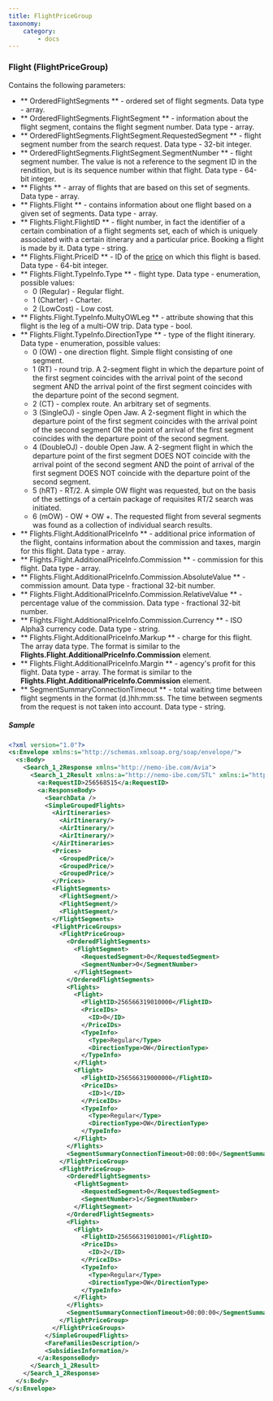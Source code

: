 ```yaml
---
title: FlightPriceGroup
taxonomy:
    category:
        - docs
---
```


### Flight (FlightPriceGroup)

Contains the following parameters:

- ** OrderedFlightSegments ** - ordered set of flight segments. Data type - array.
- ** OrderedFlightSegments.FlightSegment ** - information about the flight segment, contains the flight segment number. Data type - array.
- ** OrderedFlightSegments.FlightSegment.RequestedSegment ** - flight segment number from the search request. Data type - 32-bit integer.
- ** OrderedFlightSegments.FlightSegment.SegmentNumber ** - flight segment number. The value is not a reference to the segment ID in the rendition, but is its sequence number within that flight. Data type - 64-bit integer.
- ** Flights ** - array of flights that are based on this set of segments. Data type - array.
- ** Flights.Flight ** - contains information about one flight based on a given set of segments. Data type - array.
- ** Flights.Flight.FlightID ** - flight number, in fact the identifier of a certain combination of a flight segments set, each of which is uniquely associated with a certain itinerary and a particular price. Booking a flight is made by it. Data type - string.
- ** Flights.Flight.PriceID ** - ID of the [price](/avia/grouping/groupedprice) on which this flight is based. Data type - 64-bit integer.
- ** Flights.Flight.TypeInfo.Type ** - flight type. Data type - enumeration, possible values:
    -   0 (Regular) - Regular flight.
    -   1 (Charter) - Charter.
    -   2 (LowCost) - Low cost.
- ** Flights.Flight.TypeInfo.MultyOWLeg ** - attribute showing that this flight is the leg of a multi-OW trip. Data type - bool.
- ** Flights.Flight.TypeInfo.DirectionType ** - type of the flight itinerary. Data type - enumeration, possible values:
	- 0 (OW) - one direction flight. Simple flight consisting of one segment.
	- 1 (RT) - round trip. A 2-segment flight in which the departure point of the first segment coincides with the arrival point of the second segment AND the arrival point of the first segment coincides with the departure point of the second segment.
	- 2 (CT) - complex route. An arbitrary set of segments.
	- 3 (SingleOJ) - single Open Jaw. A 2-segment flight in which the departure point of the first segment coincides with the arrival point of the second segment OR the point of arrival of the first segment coincides with the departure point of the second segment.
	- 4 (DoubleOJ) - double Open Jaw. A 2-segment flight in which the departure point of the first segment DOES NOT coincide with the arrival point of the second segment AND the point of arrival of the first segment DOES NOT coincide with the departure point of the second segment.
	- 5 (hRT) - RT/2. A simple OW flight was requested, but on the basis of the settings of a certain package of requisites RT/2 search was initiated.
	- 6 (mOW) - OW + OW +. The requested flight from several segments was found as a collection of individual search results.
- ** Flights.Flight.AdditionalPriceInfo ** - additional price information of the flight, contains information about the commission and taxes, margin for this flight. Data type - array.
- ** Flights.Flight.AdditionalPriceInfo.Commission ** - commission for this flight. Data type - array.
- ** Flights.Flight.AdditionalPriceInfo.Commission.AbsoluteValue ** - commission amount. Data type - fractional 32-bit number.
- ** Flights.Flight.AdditionalPriceInfo.Commission.RelativeValue ** - percentage value of the commission. Data type - fractional 32-bit number.
- ** Flights.Flight.AdditionalPriceInfo.Commission.Currency ** - ISO Alpha3 currency code. Data type - string.
- ** Flights.Flight.AdditionalPriceInfo.Markup ** - charge for this flight. The array data type. The format is similar to the **Flights.Flight.AdditionalPriceInfo.Commission** element.
- ** Flights.Flight.AdditionalPriceInfo.Margin ** - agency's profit for this flight. Data type - array. The format is similar to the **Flights.Flight.AdditionalPriceInfo.Commission** element.
- ** SegmentSummaryConnectionTimeout ** - total waiting time between flight segments in the format (d.)hh:mm:ss. The time between segments from the request is not taken into account. Data type - string.

##### Sample

```xml
<?xml version="1.0"?>
<s:Envelope xmlns:s="http://schemas.xmlsoap.org/soap/envelope/">
  <s:Body>
    <Search_1_2Response xmlns="http://nemo-ibe.com/Avia">
      <Search_1_2Result xmlns:a="http://nemo-ibe.com/STL" xmlns:i="http://www.w3.org/2001/XMLSchema-instance">
        <a:RequestID>256568515</a:RequestID>
        <a:ResponseBody>
          <SearchData />
          <SimpleGroupedFlights>
            <AirItineraries>
              <AirItinerary/>
              <AirItinerary/>
              <AirItinerary/>
            </AirItineraries>
            <Prices>
              <GroupedPrice/>
              <GroupedPrice/>
              <GroupedPrice/>
            </Prices>
            <FlightSegments>
              <FlightSegment/>
              <FlightSegment/>
              <FlightSegment/>
            </FlightSegments>
            <FlightPriceGroups>
              <FlightPriceGroup>
                <OrderedFlightSegments>
                  <FlightSegment>
                    <RequestedSegment>0</RequestedSegment>
                    <SegmentNumber>0</SegmentNumber>
                  </FlightSegment>
                </OrderedFlightSegments>
                <Flights>
                  <Flight>
                    <FlightID>256566319010000</FlightID>
                    <PriceIDs>
                      <ID>0</ID>
                    </PriceIDs>
                    <TypeInfo>
                      <Type>Regular</Type>
                      <DirectionType>OW</DirectionType>
                    </TypeInfo>
                  </Flight>
                  <Flight>
                    <FlightID>256566319000000</FlightID>
                    <PriceIDs>
                      <ID>1</ID>
                    </PriceIDs>
                    <TypeInfo>
                      <Type>Regular</Type>
                      <DirectionType>OW</DirectionType>
                    </TypeInfo>
                  </Flight>
                </Flights>
                <SegmentSummaryConnectionTimeout>00:00:00</SegmentSummaryConnectionTimeout>
              </FlightPriceGroup>
              <FlightPriceGroup>
                <OrderedFlightSegments>
                  <FlightSegment>
                    <RequestedSegment>0</RequestedSegment>
                    <SegmentNumber>1</SegmentNumber>
                  </FlightSegment>
                </OrderedFlightSegments>
                <Flights>
                  <Flight>
                    <FlightID>256566319010001</FlightID>
                    <PriceIDs>
                      <ID>2</ID>
                    </PriceIDs>
                    <TypeInfo>
                      <Type>Regular</Type>
                      <DirectionType>OW</DirectionType>
                    </TypeInfo>
                  </Flight>
                </Flights>
                <SegmentSummaryConnectionTimeout>00:00:00</SegmentSummaryConnectionTimeout>
              </FlightPriceGroup>
            </FlightPriceGroups>
          </SimpleGroupedFlights>
          <FareFamiliesDescription/>
          <SubsidiesInformation/>
        </a:ResponseBody>
      </Search_1_2Result>
    </Search_1_2Response>
  </s:Body>
</s:Envelope>
```
